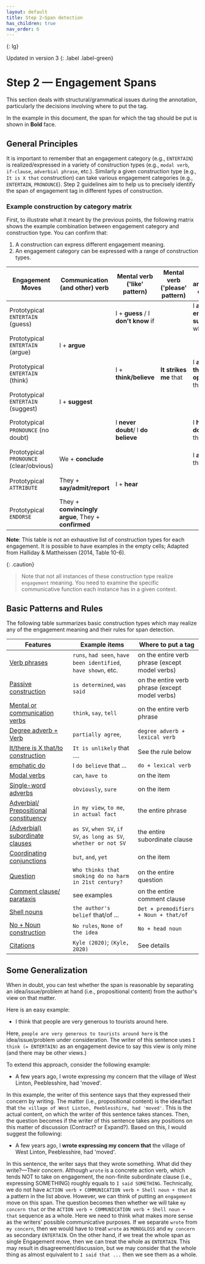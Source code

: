 ```yaml
---
layout: default
title: Step 2–Span detection
has_children: true
nav_order: 6
---
```


{: lg}

Updated in version 3
{: .label .label-green}


# Step 2 — Engagement Spans

This section deals with structural/grammatical issues during the annotation, particularly the decisions involving where to put the tag. 

In the example in this document, the span for which the tag should be put is shown in **Bold** face. 


## General Principles

It is important to remember that an engagement category (e.g., `ENTERTAIN`) is realized/expressed in a variety of construction types (e.g., `modal verb`, `if-clause`, `adverbial phrase`, etc.). 
Similarly a given construction type (e.g., `It is X that` construction) can take various engagement categories (e.g., `ENTERTAIN`, `PRONOUNCE`).
Step 2 guidelines aim to help us to precisely identify the span of engagement tag in different types of construction. 

### Example construction by category matrix 

First, to illustrate what it meant by the previous points, the following matrix shows the example combination between engagement category and construction type. You can confirm that:

1. A construction can express different engagement meaning.
2. An engagement category can be expressed with a range of construction types.


| Engagement Moves                         | Communication (and other) verb                      | Mental verb ('like' pattern)        | Mental verb ('please' pattern) | "I am/have" clause                 | "It/there is x that/to" clause                           | Prep. phrase                 | Adv. gp; Prep. Phrase         | Predicator               | Nominalization                      | Engagement Moves (reproduced)            |
| ---------------------------------------- | --------------------------------------------------- | ----------------------------------- | ------------------------------ | ---------------------------------- | -------------------------------------------------------- | ---------------------------- | ----------------------------- | ------------------------ | ----------------------------------- | ---------------------------------------- |
| Prototypical `ENTERTAIN` (guess)         |                                                     | I + **guess** / I **don't know** if |                                | I **am not entirely sure** whether |                                                          |                              | **presumably**                |                          | **my assumption/impression** (that) | Prototypical `ENTERTAIN` (guess)         |
| Prototypical `ENTERTAIN` (argue)         | I + **argue**                                       |                                     |                                |                                    | **it is arguable** that                                  |                              | **arguably**                  |                          | **our argument** (that)             | Prototypical `ENTERTAIN` (argue)         |
| Prototypical `ENTERTAIN` (think)         |                                                     | I + **think/believe**               | **It strikes me** that         | I **am of the opinion** that       | **it is possible** that, **there is a probability** that | **in my opinion**, **to me** | **perhaps**, **probably**     | X **is likely** to       | **my opinion**,                     | Prototypical `ENTERTAIN` (think)         |
| Prototypical `ENTERTAIN` (suggest)       | I + **suggest**                                     |                                     |                                |                                    |                                                          |                              | **tentatively**               |                          | **our proposal** (that)             | Prototypical `ENTERTAIN` (suggest)       |
| Prototypical `PRONOUNCE` (no doubt)      |                                                     | I **never doubt**/ I **do believe** |                                | I **have no doubt** that           | **there is no doubt** that, **it is indubitable** that   |                              | **indubitably**, **no doubt** |                          |                                     | Prototypical `PRONOUNCE` (no doubt)      |
| Prototypical `PRONOUNCE` (clear/obvious) | We + **conclude**                                   |                                     |                                | I **am sure** that                 | **it is clear** that, **it is my knowledge**             |                              | **clearly**, **obviously**    |                          |                                     | Prototypical `PRONOUNCE` (clear/obvious) |
| Prototypical `ATTRIBUTE`                 | They + **say/admit/report**                         | I + **hear**                        |                                |                                    | **it is said/reported** that                             | **according to X**           | **reportedly**, **allegedly** | X **is said/rumored** to | **their assertion/proposal** that   | Prototypical `ATTRIBUTE`                 |
| Prototypical `ENDORSE`                   | They + **convincingly argue**, They + **confirmed** |                                     |                                |                                    | **there is mounting evidence** that                      |                              |                               | X **is demonstrated** to |                                     | Prototypical `ENDORSE`                   |

**Note**: This table is not an exhaustive list of construction types for each engagement. It is possible to have examples in the empty cells; Adapted from Halliday & Mattheissen (2014, Table 10-6).


{: .caution}
> Note that not all instances of these construction type realize `engagement` meaning. You need to examine the specific communicative function each instance has in a given context.



## Basic Patterns and Rules

The following table summarizes basic construction types which may realize any of the engagement meaning and their rules for span detection. 

| Features                                                                                                                 | Example items                                                     | Where to put a tag                             |
| ------------------------------------------------------------------------------------------------------------------------ | ----------------------------------------------------------------- | ---------------------------------------------- |
| [Verb phrases](#verb-phrases)                                                                                            | `runs`, `had seen`, `have been identified`, `have shown`, etc.    | on the entire verb phrase (except model verbs) |
| [Passive construction](#passive-construction)                                                                            | `is determined`, `was said`                                       | on the entire verb phrase (except model verbs) |
| [Mental or communication verbs](#mental-or-communication-verbs)                                                          | `think`, `say`, `tell`                                            | on the entire verb phrase                      |
| [Degree adverb + Verb](#degree-adverb--lexical-verb)                                                                     | `partially agree`,                                                | `degree adverb + lexical verb`                 |
| [It/there is X that/to construction](#it-is-x-thatto-as-interpersonal-metaphor)                                          | `It is unlikely` that ....                                        | See the rule below                             |
| [emphatic do](#emphatic-do)                                                                                              | I `do believe` that ...                                           | `do + lexical verb`                            |
| [Modal verbs](#modal-verbs)                                                                                              | `can`, `have to`                                                  | on the item                                    |
| [Single-word adverbs](#single-word-adverbs)                                                                              | `obviously`, `sure`                                               | on the item                                    |
| [Adverbial/ Prepositional constituency](#multi-word-adverbs-adverbial-and-prepositional-constituency)                    | `in my view`, `to me`, `in actual fact`                           | the entire phrase                              |
| [(Adverbial) subordinate clauses](#subordinate-clauseincluding-both-single-word-and-multi-word-subordinate-conjunctions) | `as SV`, `when SV`, `if SV`, `as long as SV`, `whether or not SV` | the entire subordinate clause                  |
| [Coordinating conjunctions](#coordinating-conjunctions)                                                                  | `but`, `and`, `yet`                                               | on the item                                    |
| [Question](#questions)                                                                                                   | `Who thinks that smoking do no harm in 21st century?`             | on the entire question                         |
| [Comment clause/ parataxis](#comment-clauseparataxis)                                                                    | see examples                                                      | on the entire comment clause                   |
| [Shell nouns](#nominalized-construction)                                                                                 | `the author's belief` that/of ...                                 | `Det + premodifiers + Noun + that/of`          |
| [No + Noun construction](#no--noun-construction)                                                                         | `No rules`, `None of the idea`                                    | `No + head noun`                               |
| [Citations](#citations)                                                                                                  | `Kyle (2020)`; `(Kyle, 2020)`                                     | See details                                    |




## Some Generalization

When in doubt, you can test whether the span is reasonable by separating an idea/issue/problem at hand (i.e., propositional content) from the author's view on that matter.

Here is an easy example:
- I think that people are very generous to tourists around here.

Here, `people are very generous to tourists around here` is the idea/issue/problem under consideration. The writer of this sentence uses `I think (= ENTERTAIN)` as an engagement device to say this view is only mine (and there may be other views.)
 
To extend this approach, consider the following example:
 - A few years ago, I wrote expressing my concern that the village of West Linton, Peeblesshire, had 'moved'.

 In this example, the writer of this sentence says that they expressed their concern by writing. The matter (i.e., propositional content) is the idea/fact that `the village of West Linton, Peeblesshire, had 'moved'`.
 This is the actual content, on which the writer of this sentence takes stances. Then, the question becomes if the writer of this sentence takes any positions on this matter of discussion (Contract? or Expand?). 
 Based on this, I would suggest the following:

- A few years ago, I **wrote expressing my concern that** the village of West Linton, Peeblesshire, had 'moved'.

 In this sentence, the writer says that they wrote something. What did they write?—Their concern. Although `wrote` is a concrete action verb, which tends NOT to take on engagement, the non-finite subordinate clause (i.e., expressing SOMETHING) roughly equals to `I said SOMETHING`. Technically, we do not have `ACTION verb + COMMUNICATION verb + Shell noun + that` as a pattern in the list above. However, we can think of putting an `engagement` move on this span. The question becomes then whether we will take `my concern that` or the `ACTION verb + COMMUNICATION verb + Shell noun + that` sequence as a whole. Here we need to think what makes more sense as the writers' possible communicative purposes. If we separate `wrote` from `my concern`, then we would have to treat `wrote` as `MONOGLOSS` and `my concern` as secondary `ENTERTAIN`. On the other hand, if we treat the whole span as single Engagement move, then we can treat the whole as `ENTERTAIN`. This may result in disagreement/discussion, but we may consider that the whole thing as almost equivalent to `I said that ...` then we see them as a whole.